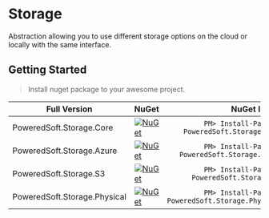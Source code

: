 # Storage

Abstraction allowing you to use different storage options on the cloud or locally with the same interface.



## Getting Started

> Install nuget package to your awesome project.

| Full Version                 | NuGet                                                                                                                                                                                                                                                              |                                          NuGet Install |
| ---------------------------- | ------------------------------------------------------------------------------------------------------------------------------------------------------------------------------------------------------------------------------------------------------------------ | -----------------------------------------------------: |
| PoweredSoft.Storage.Core     | <a href="https://www.nuget.org/packages/PoweredSoft.Storage.Core/" target="_blank">[![NuGet](https://img.shields.io/nuget/v/PoweredSoft.Storage.Core.svg?style=flat-square&label=nuget)](https://www.nuget.org/packages/PoweredSoft.Storage.Core/)</a>             |     ```PM> Install-Package PoweredSoft.Storage.Core``` |
| PoweredSoft.Storage.Azure    | <a href="https://www.nuget.org/packages/PoweredSoft.Storage.Azure/" target="_blank">[![NuGet](https://img.shields.io/nuget/v/PoweredSoft.Storage.Azure.svg?style=flat-square&label=nuget)](https://www.nuget.org/packages/PoweredSoft.Storage.Azure/)</a>          |    ```PM> Install-Package PoweredSoft.Storage.Azure``` |
| PoweredSoft.Storage.S3       | <a href="https://www.nuget.org/packages/PoweredSoft.Storage.S3/" target="_blank">[![NuGet](https://img.shields.io/nuget/v/PoweredSoft.Storage.S3.svg?style=flat-square&label=nuget)](https://www.nuget.org/packages/PoweredSoft.Storage.S3/)</a>                   |       ```PM> Install-Package PoweredSoft.Storage.S3``` |
| PoweredSoft.Storage.Physical | <a href="https://www.nuget.org/packages/PoweredSoft.Storage.Physical/" target="_blank">[![NuGet](https://img.shields.io/nuget/v/PoweredSoft.Storage.Physical.svg?style=flat-square&label=nuget)](https://www.nuget.org/packages/PoweredSoft.Storage.Physical/)</a> | ```PM> Install-Package PoweredSoft.Storage.Physical``` |